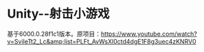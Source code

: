 # Unity--射击小游戏
基于6000.0.28f1c1版本。原项目：https://www.youtube.com/watch?v=SviIeTt2_Lc&amp;list=PLFt_AvWsXl0ctd4dgE1F8g3uec4zKNRV0
